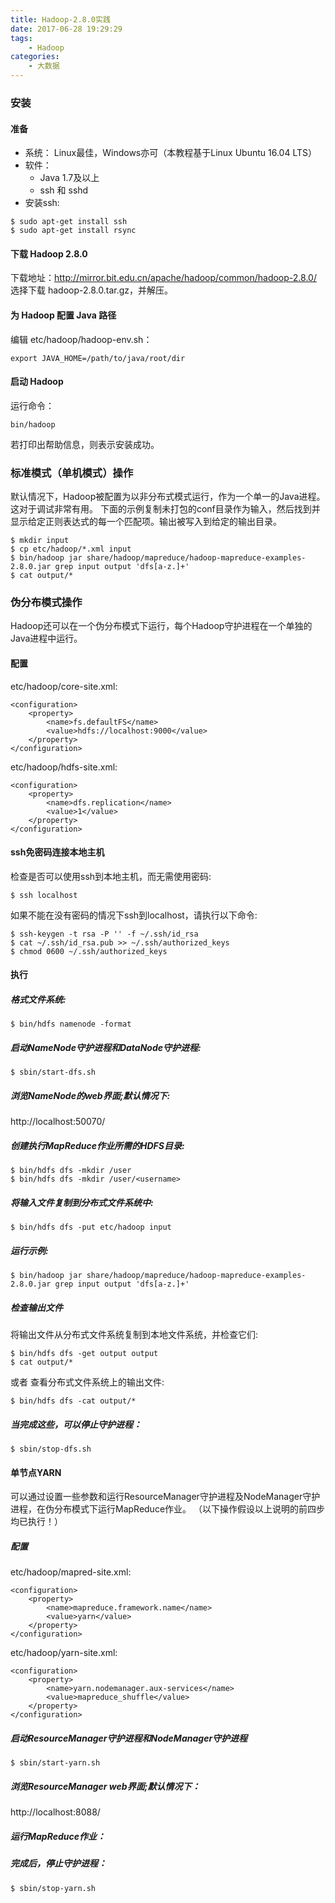 ```yaml
---
title: Hadoop-2.8.0实践
date: 2017-06-28 19:29:29
tags:
    - Hadoop
categories:
    - 大数据
---
```


### 安装
#### 准备
+ 系统： Linux最佳，Windows亦可（本教程基于Linux Ubuntu 16.04 LTS）
+ 软件：
    * Java 1.7及以上
    * ssh 和 sshd
+ 安装ssh:
```
$ sudo apt-get install ssh
$ sudo apt-get install rsync
```

#### 下载 Hadoop 2.8.0
下载地址：http://mirror.bit.edu.cn/apache/hadoop/common/hadoop-2.8.0/
选择下载 hadoop-2.8.0.tar.gz，并解压。

#### 为 Hadoop 配置 Java 路径
编辑 etc/hadoop/hadoop-env.sh：
```
export JAVA_HOME=/path/to/java/root/dir
```

#### 启动 Hadoop
运行命令： 
```
bin/hadoop
```
若打印出帮助信息，则表示安装成功。

### 标准模式（单机模式）操作
默认情况下，Hadoop被配置为以非分布式模式运行，作为一个单一的Java进程。这对于调试非常有用。
下面的示例复制未打包的conf目录作为输入，然后找到并显示给定正则表达式的每一个匹配项。输出被写入到给定的输出目录。
```
$ mkdir input
$ cp etc/hadoop/*.xml input
$ bin/hadoop jar share/hadoop/mapreduce/hadoop-mapreduce-examples-2.8.0.jar grep input output 'dfs[a-z.]+'
$ cat output/*
```

### 伪分布模式操作
Hadoop还可以在一个伪分布模式下运行，每个Hadoop守护进程在一个单独的Java进程中运行。
#### 配置
etc/hadoop/core-site.xml:
```
<configuration>
    <property>
        <name>fs.defaultFS</name>
        <value>hdfs://localhost:9000</value>
    </property>
</configuration>
```

etc/hadoop/hdfs-site.xml:
```
<configuration>
    <property>
        <name>dfs.replication</name>
        <value>1</value>
    </property>
</configuration>
```

#### ssh免密码连接本地主机
检查是否可以使用ssh到本地主机，而无需使用密码:
```
$ ssh localhost
```

如果不能在没有密码的情况下ssh到localhost，请执行以下命令:
```
$ ssh-keygen -t rsa -P '' -f ~/.ssh/id_rsa
$ cat ~/.ssh/id_rsa.pub >> ~/.ssh/authorized_keys
$ chmod 0600 ~/.ssh/authorized_keys
```

#### 执行
##### 格式文件系统:
```
$ bin/hdfs namenode -format
```

##### 启动NameNode守护进程和DataNode守护进程:
```
$ sbin/start-dfs.sh
```

##### 浏览NameNode的web界面;默认情况下:
http://localhost:50070/

##### 创建执行MapReduce作业所需的HDFS目录:
```
$ bin/hdfs dfs -mkdir /user
$ bin/hdfs dfs -mkdir /user/<username>
```

##### 将输入文件复制到分布式文件系统中:
```
$ bin/hdfs dfs -put etc/hadoop input
```

##### 运行示例:
```
$ bin/hadoop jar share/hadoop/mapreduce/hadoop-mapreduce-examples-2.8.0.jar grep input output 'dfs[a-z.]+'
```

##### 检查输出文件
将输出文件从分布式文件系统复制到本地文件系统，并检查它们:
```
$ bin/hdfs dfs -get output output
$ cat output/*
```

或者 查看分布式文件系统上的输出文件:
```
$ bin/hdfs dfs -cat output/*
```

##### 当完成这些，可以停止守护进程：
```
$ sbin/stop-dfs.sh
```

#### 单节点YARN
可以通过设置一些参数和运行ResourceManager守护进程及NodeManager守护进程，在伪分布模式下运行MapReduce作业。
（以下操作假设以上说明的前四步均已执行！）

##### 配置
etc/hadoop/mapred-site.xml:
```
<configuration>
    <property>
        <name>mapreduce.framework.name</name>
        <value>yarn</value>
    </property>
</configuration>
```

etc/hadoop/yarn-site.xml:
```
<configuration>
    <property>
        <name>yarn.nodemanager.aux-services</name>
        <value>mapreduce_shuffle</value>
    </property>
</configuration>
```

##### 启动ResourceManager守护进程和NodeManager守护进程
```
$ sbin/start-yarn.sh
```

##### 浏览ResourceManager web界面;默认情况下：
http://localhost:8088/

##### 运行MapReduce作业：

##### 完成后，停止守护进程：
```
$ sbin/stop-yarn.sh
```